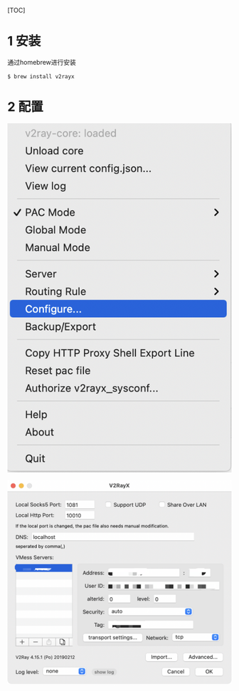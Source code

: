[TOC]



# 1 安装

通过homebrew进行安装

```
$ brew install v2rayx
```



# 2 配置

![image-20210503232010659](./resources/1.1.png)

![image-20210503232010659](./resources/1.2.png)

